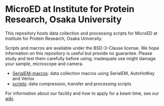 # MicroED at Institute for Protein Research, Osaka University

This repository hosts data collection and processing scripts for MicroED at Institute for Protein Research, Osaka University.

Scripts and macros are available under the BSD-3-Clause license.
We hope information on this repository is useful but provide no guarantee.
Please study and test them carefully before using; inadequate use might damage your sample, microscope and camera.

- [SerialEM-macros](SerialEM-macros): data collection macros using SerialEM, AutoHotKey and Verlox
- [scripts](scripts): data compression, transfer and processing scripts

For information about our facility and how to apply for a beam time, see our [wiki](https://github.com/GKLabIPR/MicroED/wiki).
